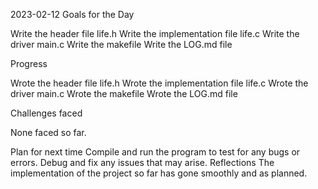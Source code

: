 2023-02-12
Goals for the Day

Write the header file life.h
Write the implementation file life.c
Write the driver main.c
Write the makefile
Write the LOG.md file

Progress

Wrote the header file life.h
Wrote the implementation file life.c
Wrote the driver main.c
Wrote the makefile
Wrote the LOG.md file

Challenges faced

None faced so far.

Plan for next time
Compile and run the program to test for any bugs or errors.
Debug and fix any issues that may arise.
Reflections
The implementation of the project so far has gone smoothly and as planned.



